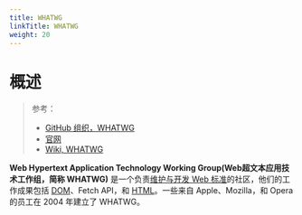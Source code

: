 ```yaml
---
title: WHATWG
linkTitle: WHATWG
weight: 20
---
```


# 概述

> 参考：
>
> - [GitHub 组织，WHATWG](https://github.com/whatwg)
> - [官网](https://whatwg.org/)
> - [Wiki, WHATWG](https://en.wikipedia.org/wiki/WHATWG)

**Web Hypertext Application Technology Working Group(Web超文本应用技术工作组，简称 WHATWG)** 是一个负责[维护与开发 Web 标准](https://spec.whatwg.org/)的社区，他们的工作成果包括 [DOM](https://developer.mozilla.org/zh-CN/docs/Glossary/DOM)、Fetch API，和 [HTML](https://developer.mozilla.org/zh-CN/docs/Glossary/HTML)。一些来自 Apple、Mozilla，和 Opera 的员工在 2004 年建立了 WHATWG。
